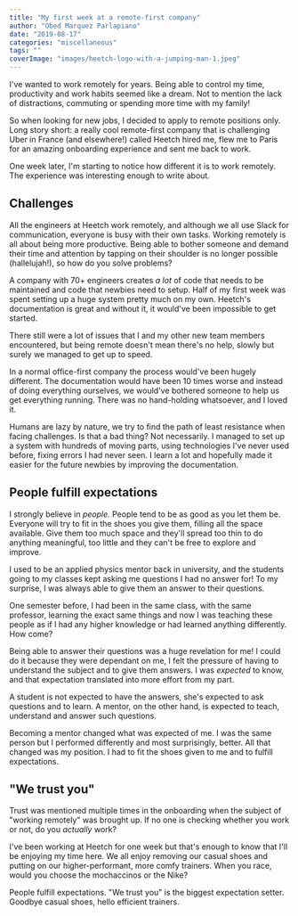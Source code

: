 ```yaml
---
title: "My first week at a remote-first company"
author: "Obed Marquez Parlapiano"
date: "2019-08-17"
categories: "miscellaneous"
tags: ""
coverImage: "images/heetch-logo-with-a-jumping-man-1.jpeg"
---
```


I've wanted to work remotely for years. Being able to control my time, productivity and work habits seemed like a dream. Not to mention the lack of distractions, commuting or spending more time with my family!

So when looking for new jobs, I decided to apply to remote positions only. Long story short: a really cool remote-first company that is challenging Uber in France (and elsewhere!) called Heetch hired me, flew me to Paris for an amazing onboarding experience and sent me back to work.

One week later, I'm starting to notice how different it is to work remotely. The experience was interesting enough to write about.

## Challenges

All the engineers at Heetch work remotely, and although we all use Slack for communication, everyone is busy with their own tasks. Working remotely is all about being more productive. Being able to bother someone and demand their time and attention by tapping on their shoulder is no longer possible (hallelujah!), so how do you solve problems?

A company with 70+ engineers creates _a lot_ of code that needs to be maintained and code that newbies need to setup. Half of my first week was spent setting up a huge system pretty much on my own. Heetch's documentation is great and without it, it would've been impossible to get started.

There still were a lot of issues that I and my other new team members encountered, but being remote doesn't mean there's no help, slowly but surely we managed to get up to speed.

In a normal office-first company the process would've been hugely different. The documentation would have been 10 times worse and instead of doing everything ourselves, we would've bothered someone to help us get everything running. There was no hand-holding whatsoever, and I loved it.

Humans are lazy by nature, we try to find the path of least resistance when facing challenges. Is that a bad thing? Not necessarily. I managed to set up a system with hundreds of moving parts, using technologies I've never used before, fixing errors I had never seen. I learn a lot and hopefully made it easier for the future newbies by improving the documentation.

## People fulfill expectations

I strongly believe in _people._ People tend to be as good as you let them be. Everyone will try to fit in the shoes you give them, filling all the space available. Give them too much space and they'll spread too thin to do anything meaningful, too little and they can't be free to explore and improve.

I used to be an applied physics mentor back in university, and the students going to my classes kept asking me questions I had no answer for! To my surprise, I was always able to give them an answer to their questions.

One semester before, I had been in the same class, with the same professor, learning the exact same things and now I was teaching these people as if I had any higher knowledge or had learned anything differently. How come?

Being able to answer their questions was a huge revelation for me! I could do it because they were dependant on me, I felt the pressure of having to understand the subject and to give them answers. I was _expected_ to know, and that expectation translated into more effort from my part.

A student is not expected to have the answers, she's expected to ask questions and to learn. A mentor, on the other hand, is expected to teach, understand and answer such questions.

Becoming a mentor changed what was expected of me. I was the same person but I performed differently and most surprisingly, better. All that changed was my position. I had to fit the shoes given to me and to fulfill expectations.

## "We trust you"

Trust was mentioned multiple times in the onboarding when the subject of "working remotely" was brought up. If no one is checking whether you work or not, do you _actually_ work?

I've been working at Heetch for one week but that's enough to know that I'll be enjoying my time here. We all enjoy removing our casual shoes and putting on our higher-performant, more comfy trainers. When you race, would you choose the mochaccinos or the Nike?

People fulfill expectations. "We trust you" is the biggest expectation setter. Goodbye casual shoes, hello efficient trainers.
